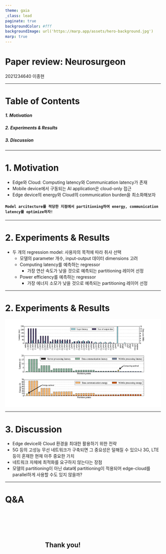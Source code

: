 ```yaml
---
theme: gaia
_class: lead
paginate: true
backgroundColor: #fff
backgroundImage: url('https://marp.app/assets/hero-background.jpg')
marp: true
---
```


<style>
img[alt~="center"] {
  display: block;
  margin: 0 auto;
}
</style>

# Paper review: Neurosurgeon

2021234640 이종현

---

# Table of Contents

##### 1. Motivation
##### 2. Experiments & Results 
##### 3. Discussion

---
# 1. Motivation

- Edge와 Cloud: Computing latency와 Communication latency가 존재
- Mobile device에서 구동되는 AI application은 cloud-only 접근
- Edge device의 energy와 Cloud의 communication burden을 최소화해보자

#### `Model arcitecture를 적당한 지점에서 partitioning하여 energy, communication latency를 optimize하자!`

---
# 2. Experiments & Results

- 두 개의 regression model: 사용자의 목적에 따라 취사 선택
  - 모델의 parameter 개수, input-output 데이터 dimensions 고려
  - Computing latency를 예측하는 regressor
    - 가장 연산 속도가 낮을 것으로 예측되는 partitioning 레이어 선정
  - Power efficiency를 예측하는 regressor
    - 가장 에너지 소모가 낮을 것으로 예측되는 partitioning 레이어 선정

---
# 2. Experiments & Results

![width:1000px height:550 center](resources/figure1.png)

---
# 3. Discussion

- Edge device와 Cloud 환경을 최대한 활용하기 위한 전략
- 5G 등의 고성능 무선 네트워크가 구축되면 그 중요성은 덜해질 수 있으나 3G, LTE 등이 혼재한 현재 아주 중요한 가치
- 네트워크 자체에 최적화를 요구하지 않는다는 장점
- 모델의 partitioning이 아닌 data에 partitioning이 적용되어 edge-cloud를 parallel하게 사용할 수도 있지 않을까?

---
# Q&A
</br>
</br>
</br>
</br>

## $~~~~~~~~~~~~~~~~~~~~~~~~~$ Thank you! 